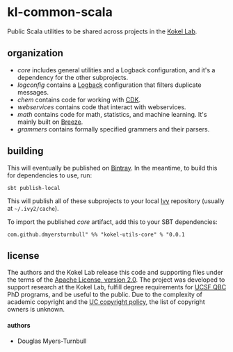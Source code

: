 # kl-common-scala
Public Scala utilities to be shared across projects in the [Kokel Lab](kokellab.com).

## organization

- _core_ includes general utilities and a Logback configuration, and it's a dependency for the other subprojects.
- _logconfig_ contains a [Logback](http://logback.qos.ch/) configuration that filters duplicate messages.
- _chem_ contains code for working with [CDK](https://github.com/cdk/cdk).
- _webservices_ contains code that interact with webservices.
- _math_ contains code for math, statistics, and machine learning. It's mainly built on [Breeze](https://github.com/scalanlp/breeze).
- _grammers_ contains formally specified grammers and their parsers.

## building

This will eventually be published on [Bintray](https://bintray.com/). In the meantime, to build this for dependencies to use, run:

```
sbt publish-local
```

This will publish all of these subprojects to your local [Ivy](https://ant.apache.org/ivy/) repository (usually at `~/.ivy2/cache`).

To import the published _core_ artifact, add this to your SBT dependencies:

```
com.github.dmyersturnbull" %% "kokel-utils-core" % "0.0.1
```

## license

The authors and the Kokel Lab release this code and supporting files under the terms of the [Apache License, version 2.0](https://www.apache.org/licenses/LICENSE-2.0).
The project was developed to support research at the Kokel Lab, fulfill degree requirements for [UCSF QBC](http://qbc.ucsf.edu/) PhD programs, and be useful to the public.
Due to the complexity of academic copyright and the [UC copyright policy](http://copyright.universityofcalifornia.edu/ownership/works-created-at-uc.html), the list of copyright owners is unknown.

#### authors
- Douglas Myers-Turnbull

